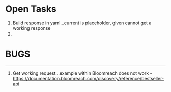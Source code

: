 # Open Tasks
1. Build response in yaml...current is placeholder, given cannot get a working response
2. 

#  BUGS

---
1. Get working request...example within Bloomreach does not work - https://documentation.bloomreach.com/discovery/reference/bestseller-api
